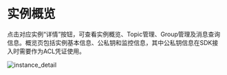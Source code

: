 # 实例概览

点击对应实例“详情”按钮，可查看实例概览、Topic管理、Group管理及消息查询信息。概览⻚包括实例基本信息、公私钥和监控信息，其中公私钥信息在SDK接入时需要作为ACL凭证使用。

![instance_detail](/URocketMQ/images/instance_detail.png)
